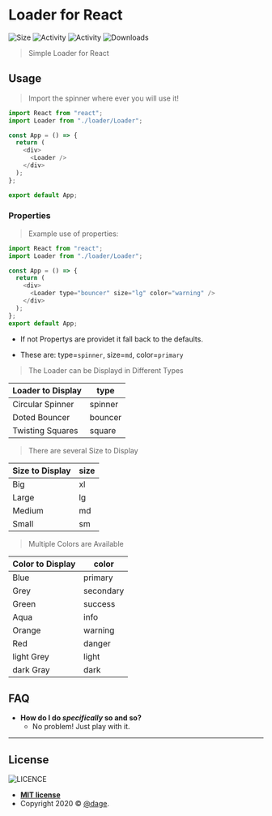 # Loader for React

![Size](https://img.shields.io/github/repo-size/dage459/loader)
![Activity](https://img.shields.io/github/release-date/dage459/loader)
![Activity](https://img.shields.io/github/last-commit/dage459/loader)
![Downloads](https://img.shields.io/github/downloads/dage459/loader/total)

> Simple Loader for React

## Usage

> Import the spinner where ever you will use it!

```javascript
import React from "react";
import Loader from "./loader/Loader";

const App = () => {
  return (
    <div>
      <Loader />
    </div>
  );
};

export default App;
```

### Properties

> Example use of properties:

```javascript
import React from "react";
import Loader from "./loader/Loader";

const App = () => {
  return (
    <div>
      <Loader type="bouncer" size="lg" color="warning" />
    </div>
  );
};
export default App;
```

- If not Propertys are providet it fall back to the defaults.

- These are: type=`spinner`, size=`md`, color=`primary`

> The Loader can be Displayd in Different Types

| Loader to Display | type    |
| ----------------- | ------- |
| Circular Spinner  | spinner |
| Doted Bouncer     | bouncer |
| Twisting Squares  | square  |

> There are several Size to Display

| Size to Display | size |
| --------------- | ---- |
| Big             | xl   |
| Large           | lg   |
| Medium          | md   |
| Small           | sm   |

> Multiple Colors are Available

| Color to Display | color     |
| ---------------- | --------- |
| Blue             | primary   |
| Grey             | secondary |
| Green            | success   |
| Aqua             | info      |
| Orange           | warning   |
| Red              | danger    |
| light Grey       | light     |
| dark Gray        | dark      |

## FAQ

- **How do I do _specifically_ so and so?**
  - No problem! Just play with it.

---

## License

![LICENCE](https://img.shields.io/github/license/dave459/notifier)

- **[MIT license](http://www.opensource.org/licenses/mit-license.php)**
- Copyright 2020 © <a href="https://github.com/dage459/notifier.git" target="_blank">@dage</a>.

